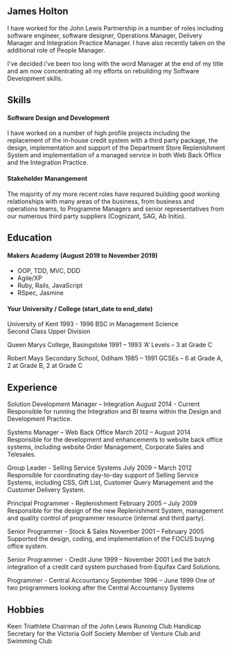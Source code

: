 ## James Holton

I have worked for the John Lewis Partnership in a number of roles including software engineer, software designer, Operations Manager, Delivery Manager and Integration Practice Manager.  I have also recently taken on the additional role of People Manager.

I've decided i've been too long with the word Manager at the end of my title and am now concentrating all my efforts on rebuilding my Software Development skills.

## Skills


#### Software Design and Development

I have worked on a number of high profile projects including the replacement of the in-house credit system with a third party package, the design, implementation and support of the Department Store Replenishment System and implementation of a managed service in both Web Back Office and the Integration Practice.

#### Stakeholder Manangement

The majority of my more recent roles have required building good working relationships with many areas of the business, from business and operations teams, to Programme Managers and senior representatives from our numerous third party suppliers (Cognizant, SAG, Ab Initio).

## Education

#### Makers Academy (August 2019 to November 2019)

- OOP, TDD, MVC, DDD
- Agile/XP
- Ruby, Rails, JavaScript
- RSpec, Jasmine

#### Your University / College (start_date to end_date)

University of Kent								                            1993 - 1996
BSC in Management Science	
Second Class Upper Division
 
Queen Marys College, Basingstoke		                          1991 – 1993
‘A’ Levels – 3 at Grade C

Robert Mays Secondary School, Odiham                          1985 – 1991 
GCSEs – 6 at Grade A, 2 at Grade B, 2 at Grade C	


## Experience

Solution Development Manager – Integration                   August 2014 - Current  
Responsible for running the Integration and BI teams within the Design and Development Practice.

Systems Manager – Web Back Office	                          March 2012 – August 2014  
Responsible for the development and enhancements to website back office systems, including website Order Management, Corporate Sales and Telesales.

Group Leader - Selling Service Systems			                  July 2009 – March 2012 
Responsible for coordinating day-to-day support of Selling Service Systems, including CSS, Gift List, Customer Query Management and the Customer Delivery System.

Principal Programmer - Replenishment			                    February 2005 – July 2009 
Responsible for the design of the new Replenishment System, management and quality control of programmer resource (internal and third party).

Senior Programmer - Stock & Sales				                    November 2001 – February 2005
Supported the design, coding, and implementation of the FOCUS buying office system.

Senior Programmer - Credit				                            June 1999 – November 2001
Led the batch integration of a credit card system purchased from Equifax Card Solutions.

Programmer - Central Accountancy				                      September 1996 – June 1999
One of two programmers looking after the Central Accountancy Systems 



## Hobbies

Keen Triathlete
Chairman of the John Lewis Running Club
Handicap Secretary for the Victoria Golf Society
Member of Venture Club and Swimming Club


